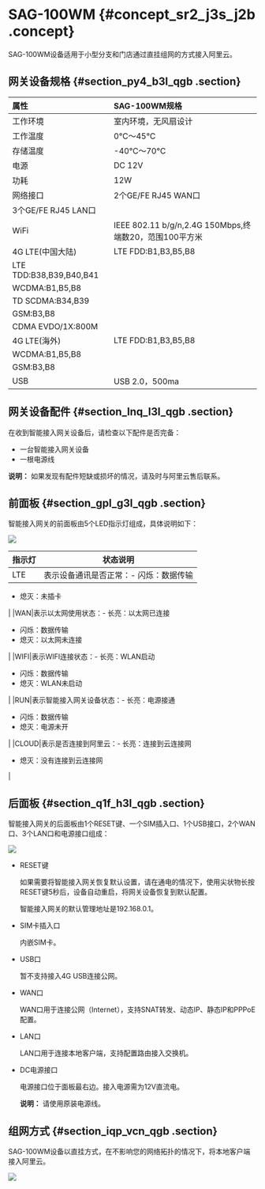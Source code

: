 # SAG-100WM {#concept_sr2_j3s_j2b .concept}

SAG-100WM设备适用于小型分支和门店通过直挂组网的方式接入阿里云。

## 网关设备规格 {#section_py4_b3l_qgb .section}

|属性|SAG-100WM规格|
|:-|:----------|
|工作环境|室内环境，无风扇设计|
|工作温度|0℃～45℃|
|存储温度|-40℃～70℃|
|电源|DC 12V|
|功耗|12W|
|网络接口|2个GE/FE RJ45 WAN口|
|3个GE/FE RJ45 LAN口|
|WiFi|IEEE 802.11 b/g/n,2.4G 150Mbps,终端数20，范围100平方米|
|4G LTE\(中国大陆\)|LTE FDD:B1,B3,B5,B8|
|LTE TDD:B38,B39,B40,B41|
|WCDMA:B1,B5,B8|
|TD SCDMA:B34,B39|
|GSM:B3,B8|
|CDMA EVDO/1X:800M|
|4G LTE\(海外\)|LTE FDD:B1,B3,B5,B8|
|WCDMA:B1,B5,B8|
|GSM:B3,B8|
|USB|USB 2.0，500ma|

## 网关设备配件 {#section_lnq_l3l_qgb .section}

在收到智能接入网关设备后，请检查以下配件是否完备：

-   一台智能接入网关设备
-   一根电源线

**说明：** 如果发现有配件短缺或损坏的情况，请及时与阿里云售后联系。

## 前面板 {#section_gpl_g3l_qgb .section}

智能接入网关的前面板由5个LED指示灯组成，具体说明如下：

![](http://static-aliyun-doc.oss-cn-hangzhou.aliyuncs.com/assets/img/40483/155082495021278_zh-CN.png)

|指示灯|状态说明|
|---|----|
|LTE|表示设备通讯是否正常：-   闪烁：数据传输
-   熄灭：未插卡

|
|WAN|表示以太网使用状态：-   长亮：以太网已连接
-   闪烁：数据传输
-   熄灭：以太网未连接

|
|WIFI|表示WIFI连接状态：-   长亮：WLAN启动
-   闪烁：数据传输
-   熄灭：WLAN未启动

|
|RUN|表示智能接入网关设备状态：-   长亮：电源接通
-   闪烁：数据传输
-   熄灭：电源未开

|
|CLOUD|表示是否连接到阿里云：-   长亮：连接到云连接网
-   熄灭：没有连接到云连接网

|

## 后面板 {#section_q1f_h3l_qgb .section}

智能接入网关的后面板由1个RESET键、一个SIM插入口、1个USB接口，2个WAN口、3个LAN口和电源接口组成：

![](http://static-aliyun-doc.oss-cn-hangzhou.aliyuncs.com/assets/img/40483/155082495021279_zh-CN.png)

-   RESET键

    如果需要将智能接入网关恢复默认设置，请在通电的情况下，使用尖状物长按RESET键5秒后，设备自动重启，将网关设备恢复到默认配置。

    智能接入网关的默认管理地址是192.168.0.1。

-   SIM卡插入口

    内嵌SIM卡。

-   USB口

    暂不支持接入4G USB连接公网。

-   WAN口

    WAN口用于连接公网（Internet），支持SNAT转发、动态IP、静态IP和PPPoE配置。

-   LAN口

    LAN口用于连接本地客户端，支持配置路由接入交换机。

-   DC电源接口

    电源接口位于面板最右边。接入电源需为12V直流电。

    **说明：** 请使用原装电源线。


## 组网方式 {#section_iqp_vcn_qgb .section}

SAG-100WM设备以直挂方式，在不影响您的网络拓扑的情况下，将本地客户端接入阿里云。

![](../DNsmartag1895345/../DNsmartag1836777/images/21205_zh-CN.png)

